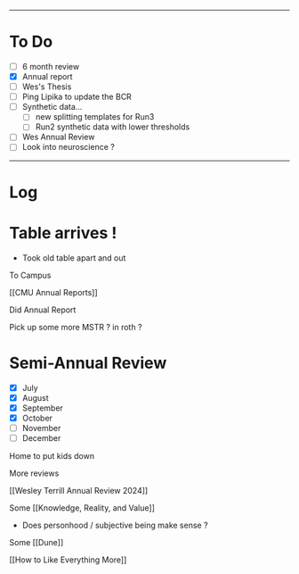 

---
# To Do

- [ ] 6 month review
- [x]  Annual report
- [ ]  Wes's Thesis
- [ ] Ping Lipika to update the BCR
- [ ] Synthetic data... 
	- [ ] new splitting templates for Run3 
	- [ ] Run2 synthetic data with lower thresholds
- [ ] Wes Annual Review
- [ ] Look into neuroscience ?
---

# Log

# Table arrives !
- Took old table apart and out

To Campus

[[CMU Annual Reports]]

Did Annual Report  

Pick up some more MSTR ? in roth ?

# Semi-Annual Review
- [x] July 
- [x] August 
- [x] September 
- [x] October
- [ ] November
- [ ] December

Home to put kids down

More reviews

[[Wesley Terrill Annual Review 2024]]

Some [[Knowledge, Reality, and Value]]
- Does personhood / subjective being make sense ?

Some [[Dune]]

[[How to Like Everything More]]
